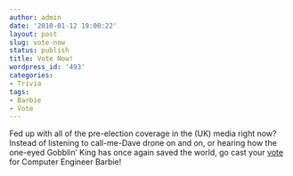 ```yaml
---
author: admin
date: '2010-01-12 19:00:22'
layout: post
slug: vote-now
status: publish
title: Vote Now!
wordpress_id: '493'
categories:
- Trivia
tags:
- Barbie
- Vote
---
```


Fed up with all of the pre-election coverage in the (UK) media right now? Instead of listening to call-me-Dave drone on and on, or hearing how the one-eyed Gobblin’ King has once again saved the world, go cast your [vote][01] for Computer Engineer Barbie!

[01]: http://www.barbie.com/vote/

